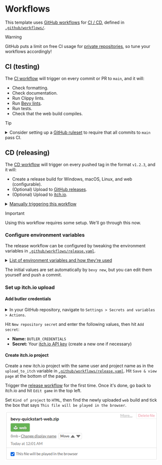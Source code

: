 # Workflows

This template uses [GitHub workflows](https://docs.github.com/en/actions/using-workflows) for [CI / CD](https://www.redhat.com/en/topics/devops/what-is-ci-cd), defined in [`.github/workflows/`](../.github/workflows).

> [!WARNING]
> GitHub puts a limit on free CI usage for [private repositories](https://docs.github.com/en/actions/using-github-hosted-runners/using-github-hosted-runners/about-github-hosted-runners#standard-github-hosted-runners-for--private-repositories), so tune your workflows accordingly!

## CI (testing)

The [CI workflow](.github/workflows/ci.yaml) will trigger on every commit or PR to `main`, and it will:

- Check formatting.
- Check documentation.
- Run Clippy lints.
- Run [Bevy lints](https://thebevyflock.github.io/bevy_cli/bevy_lint/).
- Run tests.
- Check that the web build compiles.

> [!TIP]
> <details>
>   <summary>Consider setting up a <a href="https://docs.github.com/en/repositories/configuring-branches-and-merges-in-your-repository/managing-rulesets/about-rulesets">GitHub ruleset</a> to require that all commits to <code>main</code> pass CI.</summary>
>
>   <img src="img/workflow-ruleset.png" alt="A screenshot showing a GitHub ruleset with status checks enabled" width="100%">
> </details>

## CD (releasing)

The [CD workflow](../.github/workflows/release.yaml) will trigger on every pushed tag in the format `v1.2.3`, and it will:

- Create a release build for Windows, macOS, Linux, and web (configurable).
- (Optional) Upload to [GitHub releases](https://docs.github.com/en/repositories/releasing-projects-on-github).
- (Optional) Upload to [itch.io](https://itch.io).

<details>
  <summary><ins>Manually triggering this workflow</ins></summary>

  In your GitHub repository, navigate to `Actions > Release > Run workflow`:

  ![A screenshot showing a manually triggered workflow on GitHub Actions](./img/workflow-dispatch-release.png)

  Enter a version number in the format `v1.2.3`, then hit the green `Run workflow` button.
</details>

> [!IMPORTANT]
> Using this workflow requires some setup. We'll go through this now.

### Configure environment variables

The release workflow can be configured by tweaking the environment variables in [`.github/workflows/release.yaml`](../.github/workflows/release.yaml).

<details>
  <summary><ins>List of environment variables and how they're used</ins></summary>

  ```yaml
  # The base filename of the binary produced by `cargo build`.
  cargo_build_binary_name: bevy_new_2d

  # The path to the assets directory.
  assets_path: assets

  # Whether to build and package a release for a given target platform.
  build_for_web: true
  build_for_linux: true
  build_for_windows: true
  build_for_macos: true

  # Whether to upload the packages produced by this workflow to a GitHub release.
  upload_to_github: true

  # The itch.io project to upload to in the format `user-name/project-name`.
  # There will be no upload to itch.io if this is commented out.
  upload_to_itch: the-bevy-flock/bevy-new-2d

  ############
  # ADVANCED #
  ############

  # The ID of the app produced by this workflow.
  # Applies to macOS releases.
  # Must contain only A-Z, a-z, 0-9, hyphens, and periods: https://developer.apple.com/documentation/bundleresources/information_property_list/cfbundleidentifier
  app_id: the-bevy-flock.bevy-new-2d

  # The base filename of the binary in the package produced by this workflow.
  # Applies to Windows, macOS, and Linux releases.
  # Defaults to `cargo_build_binary_name` if commented out.
  app_binary_name: bevy_new_2d

  # The name of the `.zip` or `.dmg` file produced by this workflow.
  # Defaults to `app_binary_name` if commented out.
  app_package_name: bevy_new_2d

  # The display name of the app produced by this workflow.
  # Applies to macOS releases.
  # Defaults to `app_package_name` if commented out.
  app_display_name: Bevy New 2D

  # The short display name of the app produced by this workflow.
  # Applies to macOS releases.
  # Must be 15 or fewer characters: https://developer.apple.com/documentation/bundleresources/information_property_list/cfbundlename
  # Defaults to `app_display_name` if commented out.
  app_short_name: Bevy New 2D

  # Before enabling LFS, please take a look at GitHub's documentation for costs and quota limits:
  # https://docs.github.com/en/repositories/working-with-files/managing-large-files/about-storage-and-bandwidth-usage
  git_lfs: false

  # Enabling this only helps with consecutive releases to the same tag (and takes up cache storage space).
  # See: https://github.com/orgs/community/discussions/27059
  use_github_cache: false
  ```
</details>

The initial values are set automatically by `bevy new`, but you can edit them yourself and push a commit.

### Set up itch.io upload

#### Add butler credentials

<details>
  <summary>In your GitHub repository, navigate to <code>Settings > Secrets and variables > Actions</code>.</summary>

  ![A screenshot showing where to add secrets in the GitHub Actions settings](./img/workflow-secrets.png)
</details>

Hit `New repository secret` and enter the following values, then hit `Add secret`:

- **Name:** `BUTLER_CREDENTIALS`
- **Secret:** Your [itch.io API key](https://itch.io/user/settings/api-keys) (create a new one if necessary)

#### Create itch.io project

Create a new itch.io project with the same user and project name as in the `upload_to_itch` variable in [`.github/workflows/release.yaml`](../.github/workflows/release.yaml).
Hit `Save & view page` at the bottom of the page.

Trigger the [release workflow](#cd-releasing) for the first time. Once it's done, go back to itch.io and hit `Edit game` in the top left.

Set `Kind of project` to `HTML`, then find the newly uploaded `web` build and tick the box that says `This file will be played in the browser`.

![A screenshot showing a web build selected in the itch.io uploads](img/workflow-itch-release.png)
